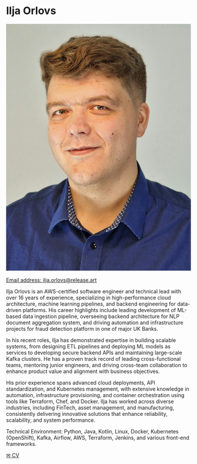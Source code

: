 # Ilja Orlovs

<div class="photo">
    <img src="./assets/photo.jpg" alt="photo"/>
</div>

[Email address: ilja.orlovs@release.art](mailto:ilja.orlovs@release.art)

Ilja Orlovs is an AWS-certified software engineer and technical lead with over 16 years of experience, specializing in high-performance cloud architecture, machine learning pipelines, and backend engineering for data-driven platforms. His career highlights include leading development of ML-based data ingestion pipeline, overseeing backend architecture for NLP document aggregation system, and driving automation and infrastructure projects for fraud detection platform in one of major UK Banks.

In his recent roles, Ilja has demonstrated expertise in building scalable systems, from designing ETL pipelines and deploying ML models as services to developing secure backend APIs and maintaining large-scale Kafka clusters. He has a proven track record of leading cross-functional teams, mentoring junior engineers, and driving cross-team collaboration to enhance product value and alignment with business objectives.

His prior experience spans advanced cloud deployments, API standardization, and Kubernetes management, with extensive knowledge in automation, infrastructure provisioning, and container orchestration using tools like Terraform, Chef, and Docker. Ilja has worked across diverse industries, including FinTech, asset management, and manufacturing, consistently delivering innovative solutions that enhance reliability, scalability, and system performance.

Technical Environment: Python, Java, Kotlin, Linux, Docker, Kubernetes (OpenShift), Kafka, Airflow, AWS, Terraform, Jenkins, and various front-end frameworks.


<a href="https://1drv.ms/w/c/5da12d2571dea029/QSmg3nElLaEggF18KQAAAAAAeB4kKyH_QlmZdQ">
&#x2709; CV
</a>